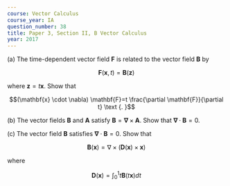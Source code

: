 ```yaml
---
course: Vector Calculus
course_year: IA
question_number: 38
title: Paper 3, Section II, B Vector Calculus
year: 2017
---
```




(a) The time-dependent vector field $\mathbf{F}$ is related to the vector field $\mathbf{B}$ by

$$\mathbf{F}(\mathbf{x}, t)=\mathbf{B}(\mathbf{z})$$

where $\mathbf{z}=t \mathbf{x}$. Show that

$$(\mathbf{x} \cdot \nabla) \mathbf{F}=t \frac{\partial \mathbf{F}}{\partial t} \text {. }$$

(b) The vector fields $\mathbf{B}$ and $\mathbf{A}$ satisfy $\mathbf{B}=\boldsymbol{\nabla} \times \mathbf{A}$. Show that $\boldsymbol{\nabla} \cdot \mathbf{B}=0$.

(c) The vector field $\mathbf{B}$ satisfies $\boldsymbol{\nabla} \cdot \mathbf{B}=0$. Show that

$$\mathbf{B}(\mathbf{x})=\nabla \times(\mathbf{D}(\mathbf{x}) \times \mathbf{x})$$

where

$$\mathbf{D}(\mathbf{x})=\int_{0}^{1} t \mathbf{B}(t \mathbf{x}) d t$$